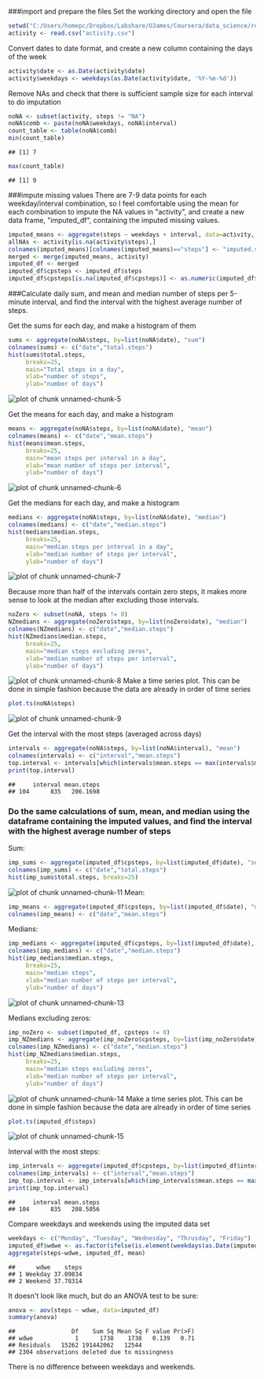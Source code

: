 ###import and prepare the files
Set the working directory and open the file

```r
setwd("C:/Users/homepc/Dropbox/Labshare/UJames/Coursera/data_science/reproducible_research/project1")
activity <- read.csv("activity.csv")
```
Convert dates to date format, and create a new column containing the days of the week

```r
activity$date <- as.Date(activity$date)
activity$weekdays <- weekdays(as.Date(activity$date, '%Y-%m-%d'))
```
Remove NAs and check that there is sufficient sample size for each interval to do imputation


```r
noNA <- subset(activity, steps != "NA")
noNA$comb <- paste(noNA$weekdays, noNA$interval)
count_table <- table(noNA$comb)
min(count_table)
```

```
## [1] 7
```

```r
max(count_table)
```

```
## [1] 9
```

###impute missing values
There are 7-9 data points for each weekday/interval combination, so I feel comfortable using the mean for each combination to impute the NA values in "activity", and create a new data frame, "imputed_df", containing the imputed missing values.


```r
imputed_means <- aggregate(steps ~ weekdays + interval, data=activity, FUN="mean", na.rm=TRUE)
allNAs <- activity[is.na(activity$steps),]
colnames(imputed_means)[colnames(imputed_means)=="steps"] <- "imputed.steps"
merged <- merge(imputed_means, activity)
imputed_df <- merged
imputed_df$cpsteps <- imputed_df$steps
imputed_df$cpsteps[is.na(imputed_df$cpsteps)] <- as.numeric(imputed_df$imputed.steps[is.na(imputed_df$cpsteps)])
```


###Calculate daily sum, and mean and median number of steps per 5-minute interval, and find the interval with the highest average number of steps.

Get the sums for each day, and make a histogram of them

```r
sums <- aggregate(noNA$steps, by=list(noNA$date), "sum")
colnames(sums) <- c("date","total.steps")
hist(sums$total.steps, 
     breaks=25, 
     main="Total steps in a day", 
     xlab="number of steps", 
     ylab="number of days")
```

![plot of chunk unnamed-chunk-5](figure/unnamed-chunk-5-1.png)

Get the means for each day, and make a histogram

```r
means <- aggregate(noNA$steps, by=list(noNA$date), "mean")
colnames(means) <- c("date","mean.steps")
hist(means$mean.steps, 
     breaks=25, 
     main="mean steps per interval in a day", 
     xlab="mean number of steps per interval", 
     ylab="number of days")
```

![plot of chunk unnamed-chunk-6](figure/unnamed-chunk-6-1.png)

Get the medians for each day, and make a histogram

```r
medians <- aggregate(noNA$steps, by=list(noNA$date), "median")
colnames(medians) <- c("date","median.steps")
hist(medians$median.steps, 
     breaks=25, 
     main="median steps per interval in a day", 
     xlab="median number of steps per interval", 
     ylab="number of days")
```

![plot of chunk unnamed-chunk-7](figure/unnamed-chunk-7-1.png)

Because more than half of the intervals contain zero steps, it makes more sense to look at the median after excluding those intervals.

```r
noZero <- subset(noNA, steps != 0)
NZmedians <- aggregate(noZero$steps, by=list(noZero$date), "median")
colnames(NZmedians) <- c("date","median.steps")
hist(NZmedians$median.steps, 
     breaks=25, 
     main="median steps excluding zeros", 
     xlab="median number of steps per interval", 
     ylab="number of days")
```

![plot of chunk unnamed-chunk-8](figure/unnamed-chunk-8-1.png)
Make a time series plot. This can be done in simple fashion because the data are already in order of time series

```r
plot.ts(noNA$steps)
```

![plot of chunk unnamed-chunk-9](figure/unnamed-chunk-9-1.png)

Get the interval with the most steps (averaged across days)

```r
intervals <- aggregate(noNA$steps, by=list(noNA$interval), "mean")
colnames(intervals) <- c("interval","mean.steps")
top.interval <- intervals[which(intervals$mean.steps == max(intervals$mean.steps)), ]
print(top.interval)
```

```
##     interval mean.steps
## 104      835   206.1698
```



### Do the same calculations of sum, mean, and median using the dataframe containing the imputed values, and find the interval with the highest average number of steps

Sum:

```r
imp_sums <- aggregate(imputed_df$cpsteps, by=list(imputed_df$date), "sum")
colnames(imp_sums) <- c("date","total.steps")
hist(imp_sums$total.steps, breaks=25)
```

![plot of chunk unnamed-chunk-11](figure/unnamed-chunk-11-1.png)
Mean:

```r
imp_means <- aggregate(imputed_df$cpsteps, by=list(imputed_df$date), "mean")
colnames(imp_means) <- c("date","mean.steps")
```
Medians:

```r
imp_medians <- aggregate(imputed_df$cpsteps, by=list(imputed_df$date), "median")
colnames(imp_medians) <- c("date","median.steps")
hist(imp_medians$median.steps, 
     breaks=25, 
     main="median steps", 
     xlab="median number of steps per interval", 
     ylab="number of days")
```

![plot of chunk unnamed-chunk-13](figure/unnamed-chunk-13-1.png)

Medians excluding zeros:

```r
imp_noZero <- subset(imputed_df, cpsteps != 0)
imp_NZmedians <- aggregate(imp_noZero$cpsteps, by=list(imp_noZero$date), "median")
colnames(imp_NZmedians) <- c("date","median.steps")
hist(imp_NZmedians$median.steps, 
     breaks=25, 
     main="median steps excluding zeros", 
     xlab="median number of steps per interval", 
     ylab="number of days")
```

![plot of chunk unnamed-chunk-14](figure/unnamed-chunk-14-1.png)
Make a time series plot. This can be done in simple fashion because the data are already in order of time series

```r
plot.ts(imputed_df$steps)
```

![plot of chunk unnamed-chunk-15](figure/unnamed-chunk-15-1.png)

Interval with the most steps:

```r
imp_intervals <- aggregate(imputed_df$cpsteps, by=list(imputed_df$interval), "mean")
colnames(imp_intervals) <- c("interval","mean.steps")
imp_top.interval <- imp_intervals[which(imp_intervals$mean.steps == max(imp_intervals$mean.steps)), ]
print(imp_top.interval)
```

```
##     interval mean.steps
## 104      835   208.5056
```

Compare weekdays and weekends using the imputed data set

```r
weekdays <- c("Monday", "Tuesday", "Wednesday", "Thrusday", "Friday")
imputed_df$wdwe <- as.factor(ifelse(is.element(weekdays(as.Date(imputed_df$date)), weekdays), "Weekday", "Weekend"))
aggregate(steps~wdwe, imputed_df, mean)
```

```
##      wdwe    steps
## 1 Weekday 37.09834
## 2 Weekend 37.78314
```

It doesn't look like much, but do an ANOVA test to be sure:

```r
anova <- aov(steps ~ wdwe, data=imputed_df)
summary(anova)
```

```
##                Df    Sum Sq Mean Sq F value Pr(>F)
## wdwe            1      1738    1738   0.139   0.71
## Residuals   15262 191442062   12544               
## 2304 observations deleted due to missingness
```
There is no difference between weekdays and weekends.
